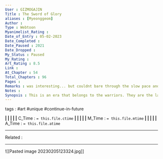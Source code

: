```yaml
---
User : GIZMOGAJIN
Title : The Sword of Glory
aliases : [Myeonggeom]
Author : 
Type : Webtoon
Myanimelist_Rating : 
Date_of_Entry : 05-02-2023 
Date_Completed : 
Date_Paused : 2021
Date_Dropped : 
My_Status : Paused
My_Rating : 
Art_Rating : 8.5
Link : 
At_Chapter : 54
Total_Chapters : 96
Pages : 
Remarks : was interesting... but couldnt bare through the slow pace and storytelling... interesting story telling... unique story... maybe continue in future 
Notes : 
Synopsis : This is an era that belongs to the warriors. They are the law. Powerful and honorable, they decide life and death. Blood drawn by the swords are the melody of this era. In the midst of all this a lone boy, after the death of his grandfather, sets on journey to find his father who fights in the battlefield.
---
```

 tags : #art #unique #continue-in-future

**|  |  |  |  |** C_Time : `= this.file.ctime` **|  |  |  |  |** M_Time : `= this.file.mtime` **|  |  |  |  |** A_Time : `= this.file.atime` 

---
Related : 

---
![[Pasted image 20230205123324.jpg]]